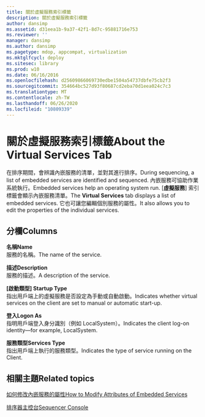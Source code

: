 ```yaml
---
title: 關於虛擬服務索引標籤
description: 關於虛擬服務索引標籤
author: dansimp
ms.assetid: d31eea1b-9a37-42f1-8d7c-95881716e753
ms.reviewer: ''
manager: dansimp
ms.author: dansimp
ms.pagetype: mdop, appcompat, virtualization
ms.mktglfcycl: deploy
ms.sitesec: library
ms.prod: w10
ms.date: 06/16/2016
ms.openlocfilehash: d25609866069730edbe1504a54737dbfe75cb2f3
ms.sourcegitcommit: 354664bc527d93f80687cd2eba70d1eea024c7c3
ms.translationtype: MT
ms.contentlocale: zh-TW
ms.lasthandoff: 06/26/2020
ms.locfileid: "10809339"
---
```

# <span data-ttu-id="46b84-103">關於虛擬服務索引標籤</span><span class="sxs-lookup"><span data-stu-id="46b84-103">About the Virtual Services Tab</span></span>


<span data-ttu-id="46b84-104">在排序期間，會辨識內嵌服務的清單，並對其進行排序。</span><span class="sxs-lookup"><span data-stu-id="46b84-104">During sequencing, a list of embedded services are identified and sequenced.</span></span> <span data-ttu-id="46b84-105">內嵌服務可協助作業系統執行。</span><span class="sxs-lookup"><span data-stu-id="46b84-105">Embedded services help an operating system run.</span></span> <span data-ttu-id="46b84-106">[**虛擬服務**] 索引標籤會顯示內嵌服務清單。</span><span class="sxs-lookup"><span data-stu-id="46b84-106">The **Virtual Services** tab displays a list of embedded services.</span></span> <span data-ttu-id="46b84-107">它也可讓您編輯個別服務的屬性。</span><span class="sxs-lookup"><span data-stu-id="46b84-107">It also allows you to edit the properties of the individual services.</span></span>

## <span data-ttu-id="46b84-108">分欄</span><span class="sxs-lookup"><span data-stu-id="46b84-108">Columns</span></span>


<a href="" id="name"></a>**<span data-ttu-id="46b84-109">名稱</span><span class="sxs-lookup"><span data-stu-id="46b84-109">Name</span></span>**  
<span data-ttu-id="46b84-110">服務的名稱。</span><span class="sxs-lookup"><span data-stu-id="46b84-110">The name of the service.</span></span>

<a href="" id="description"></a>**<span data-ttu-id="46b84-111">描述</span><span class="sxs-lookup"><span data-stu-id="46b84-111">Description</span></span>**  
<span data-ttu-id="46b84-112">服務的描述。</span><span class="sxs-lookup"><span data-stu-id="46b84-112">A description of the service.</span></span>

<a href="" id="startup-type"></a>**<span data-ttu-id="46b84-113">[啟動類型] </span><span class="sxs-lookup"><span data-stu-id="46b84-113">Startup Type</span></span>**  
<span data-ttu-id="46b84-114">指出用戶端上的虛擬服務是否設定為手動或自動啟動。</span><span class="sxs-lookup"><span data-stu-id="46b84-114">Indicates whether virtual services on the client are set to manual or automatic start-up.</span></span>

<a href="" id="logon-as"></a>**<span data-ttu-id="46b84-115">登入</span><span class="sxs-lookup"><span data-stu-id="46b84-115">Logon As</span></span>**  
<span data-ttu-id="46b84-116">指明用戶端登入身分識別（例如 LocalSystem）。</span><span class="sxs-lookup"><span data-stu-id="46b84-116">Indicates the client log-on identity—for example, LocalSystem.</span></span>

<a href="" id="services-type"></a>**<span data-ttu-id="46b84-117">服務類型</span><span class="sxs-lookup"><span data-stu-id="46b84-117">Services Type</span></span>**  
<span data-ttu-id="46b84-118">指出用戶端上執行的服務類型。</span><span class="sxs-lookup"><span data-stu-id="46b84-118">Indicates the type of service running on the Client.</span></span>

## <span data-ttu-id="46b84-119">相關主題</span><span class="sxs-lookup"><span data-stu-id="46b84-119">Related topics</span></span>


[<span data-ttu-id="46b84-120">如何修改內嵌服務的屬性</span><span class="sxs-lookup"><span data-stu-id="46b84-120">How to Modify Attributes of Embedded Services</span></span>](how-to-modify-attributes-of-embedded-services.md)

[<span data-ttu-id="46b84-121">排序器主控台</span><span class="sxs-lookup"><span data-stu-id="46b84-121">Sequencer Console</span></span>](sequencer-console.md)

 

 





